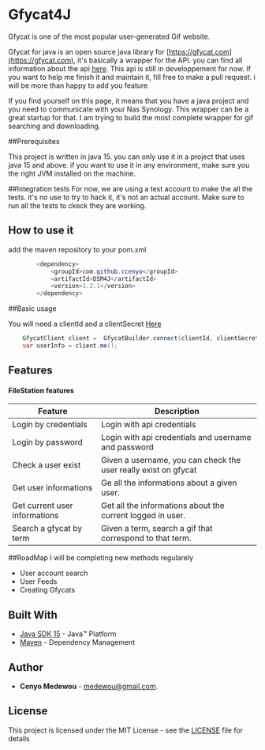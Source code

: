 # Gfycat4J

Gfycat is one of the most popular user-generated Gif website.

Gfycat for java is an open source java library for [https://gfycat.com](https://gfycat.com), it's basically a wrapper for the API.
you can find all information about the api [here](https://developers.gfycat.com/api/#introduction).
This api is still in developpement for now. If you want to help me finish it and maintain it, fill free to make a pull request. i will be more than happy to add you feature

If you find yourself on this page, it means that you have a java project and you need to communicate with your Nas Synology.
This wrapper can be a great startup for that.
I am trying to build the most complete wrapper for gif searching and downloading.


##Prerequisites

This project is written in java 15. you can only use it in a project that uses java 15 and above.
if you want to use it in any environment, make sure you the right JVM installed on the machine.

##Integration tests
For now, we are using a test account to make the all the tests. it's no use to try to hack it, it's not an actual account.
Make sure to run all the tests to ckeck they are working.

## How to use it

add the maven repository to your pom.xml

```java
        <dependency>
            <groupId>com.github.ccenyo</groupId>
            <artifactId>DSM4J</artifactId>
            <version>1.2.1</version>
        </dependency>
```

##Basic usage

You will need a clientId and a clientSecret [Here](https://developers.gfycat.com/signup/#/apiform)


```java
    GfycatClient client =  GfycatBuilder.connect(clientId, clientSecret);
    var userInfo = client.me();
```

## Features

#### FileStation features

| Feature                                               | Description 
| ---                                                   |---                                                                   
| Login by credentials                                  | Login with api credentials
| Login by password                                     | Login with api credentials and username and password
| Check a user exist                                    | Given a username, you can check the user really exist on gfycat
| Get user informations                                 | Ge all the informations about a given user.
| Get current user informations                         | Get all the informations about the current logged in user.
| Search a gfycat by term                               | Given a term, search a gif that correspond to that term. 


##RoadMap
I will be completing new methods regularely

* User account search
* User Feeds
* Creating Gfycats

## Built With
* [Java SDK 15](https://www.oracle.com/java/technologies/javase/jdk15-archive-downloads.html) -  Java™ Platform
* [Maven](https://maven.apache.org/) - Dependency Management

## Author
* **Cenyo Medewou** - [medewou@gmail.com](mailto:medewou@gmail.com).

## License
This project is licensed under the MIT License - see the [LICENSE](LICENSE) file for details                                                                        
